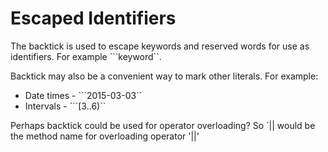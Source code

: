 # Escaped Identifiers

The backtick is used to escape keywords and reserved words for use as identifiers.  For example ```keyword``.

Backtick may also be a convenient way to mark other literals. For example:

  * Date times - ```2015-03-03``
  * Intervals - ```[3..6)``

Perhaps backtick could be used for operator overloading?  So `|| would be the method name for overloading operator '||'